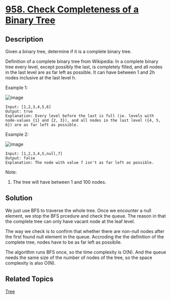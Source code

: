 # [958. Check Completeness of a Binary Tree](https://leetcode.com/problems/check-completeness-of-a-binary-tree)

## Description

Given a binary tree, determine if it is a complete binary tree.

Definition of a complete binary tree from Wikipedia:
In a complete binary tree every level, except possibly the last, is completely filled, and all nodes in the last level are as far left as possible. It can have between 1 and 2h nodes inclusive at the last level h.

Example 1:

![image](https://assets.leetcode.com/uploads/2018/12/15/complete-binary-tree-1.png)

```
Input: [1,2,3,4,5,6]
Output: true
Explanation: Every level before the last is full (ie. levels with node-values {1} and {2, 3}), and all nodes in the last level ({4, 5, 6}) are as far left as possible.
```

Example 2:

![image](https://assets.leetcode.com/uploads/2018/12/15/complete-binary-tree-2.png)

```
Input: [1,2,3,4,5,null,7]
Output: false
Explanation: The node with value 7 isn't as far left as possible.
```

Note:

1. The tree will have between 1 and 100 nodes.

## Solution

We just use BFS to traverse the whole tree. Once we encounter a null element, we stop the BFS prcedure and check the queue. The reason in that the complete tree can only have vacant node at the leaf level. 

The way we check is to confirm that whether there are non-null nodes after the first found null element in the queue. Accroding the the definition of the complete tree, nodes have to be as far left as possibile.

The algorithm runs BFS once, so the time complexity is O(N). And the queue needs the same size of the number of nodes of the tree, so the space complexity is also O(N).

## Related Topics

[Tree](https://leetcode.com/tag/tree/) 
